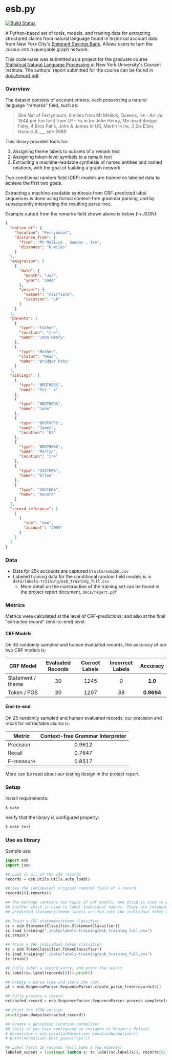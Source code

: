 # esb.py
[![Build Status](https://travis-ci.org/sgbalogh/esb.py.svg?branch=master)](https://travis-ci.org/sgbalogh/esb.py)

A Python-based set of tools, models, and training data for extracting structured claims from natural language found in historical account data from New York City's [Emigrant Savings Bank](https://en.wikipedia.org/wiki/Emigrant_Savings_Bank). Allows users to turn the corpus into a queryable graph network.

This code-base was submitted as a project for the graduate course [Statistical Natural Language Processing](https://cs.nyu.edu/courses/fall17/CSCI-GA.3033-008/) at New York University's Courant Institute. The authors' report submitted for the course can be found in [docs/report.pdf](docs/report.pdf).

### Overview

The dataset consists of account entries, each possessing a natural language "remarks" field, such as:

> She Nat of Ferrymount, 6 miles from Mt Mellick, Queens, Ire - Arr Jul 1844 per Fairfield from LP - Fa in Ire John Henry, Mo dead Bridget Fahy, 4 Bros Pat’k, John & James in US, Martin in Ire, 3 Sis Ellen, Honora & ___ see 3989

This library provides tools for:
1. Assigning theme labels to subsets of a remark text
2. Assigning token-level symbols to a remark text
3. Extracting a machine-readable synthesis of named entities and named relations, with the goal of building a graph network

Two conditional random field (CRF) models are trained on labeled data to achieve the first two goals.

Extracting a machine-readable synthesis from CRF-predicted label sequences is done using formal context-free grammar parsing, and by subsequently interpreting the resulting parse-tree.

Example output from the remarks field shown above is below (in JSON):
```json
{
  "native_of": {
    "location": "Ferrymount",
    "distance_from": {
      "from": "Mt Mellick , Queens , Ire",
      "distance": "6 miles"
    }
  },
  "emigration": [
    {
      "date": {
        "month": "Jul",
        "year": "1844"
      },
      "vessel": {
        "vessel": "Fairfield",
        "location": "LP"
      }
    }
  ],
  "parents": [
    {
      "type": "Father",
      "location": "Ire",
      "name": "John Henry"
    },
    {
      "type": "Mother",
      "status": "Dead",
      "name": "Bridget Fahy"
    }
  ],
  "siblings": [
    {
      "type": "BROTHERS",
      "name": "Pat ' k"
    },
    {
      "type": "BROTHERS",
      "name": "John"
    },
    {
      "type": "BROTHERS",
      "name": "James",
      "location": "US"
    },
    {
      "type": "BROTHERS",
      "name": "Martin",
      "location": "Ire"
    },
    {
      "type": "SISTERS",
      "name": "Ellen"
    },
    {
      "type": "SISTERS",
      "name": "Honora"
    }
  ],
  "record_reference": [
    [
      {
        "see": "see",
        "account": "3989"
      }
    ]
  ]
}
```
### Data

- Data for 25k accounts are captured in `data/esb25k.csv`
- Labeled training data for the conditional random field models is in `data/labels-training/esb_training_full.csv`
  - More detail on the construction of the training set can be found in the project report document, `docs/report.pdf`

### Metrics

Metrics were calculated at the level of CRF-predictions, and also at the final "extracted record" (end-to-end) level.

#### CRF Models

On 30 randomly sampled and human evaluated records, the accuracy of our two CRF models is:

| CRF Model | Evaluated Records | Correct Labels | Incorrect Labels | Accuracy|
| ------------- |:-------------:| :-------------:| :-------------:| :-------------:|
| Statement / theme    | 30 | 1245| 0| **1.0** |
| Token / POS      | 30    | 1207 | 38 | **0.9694**


#### End-to-end

On 25 randomly sampled and human evaluated records, our precision and recall for extractable claims is:

| Metric        | Context-free Grammar Interpreter|
| ------------- |:-------------:|
| Precision    | 0.9612 |
| Recall      | 0.7647 |
| F-measure | 0.8517 |

More can be read about our testing design in the project report.

### Setup

Install requirements:
```bash
$ make
```

Verify that the library is configured properly:
```bash
$ make test
```

### Use as library

Sample use:
```python
import esb
import json

## Load in all of the 25k records
records = esb.Utils.Utils.auto_load()

## See the (unlabeled) original remarks field of a record
records[0].remarks()

## The package contains two types of CRF models; one which is used to predict the general theme of a statement,
## another which is used to label individual tokens. These are intended to be used one after another, and the
## predicted statement/theme labels are fed into the individual token model.

## Train a CRF statement/theme classifier
sc = esb.StatementClassifier.StatementClassifier()
sc.load_training("./data/labels-training/esb_training_full.csv")
sc.train()

## Train a CRF individual-token classifier
tc = esb.TokenClassifier.TokenClassifier()
tc.load_training("./data/labels-training/esb_training_full.csv")
tc.train()

## Fully label a record entry, and print the result
tc.label(sc.label(records[0])).print()

## Create a parse tree and store the root
pt = esb.SequenceParser.SequenceParser.create_parse_tree(records[0])

## Fully process a record
extracted_record = esb.SequenceParser.SequenceParser.process_completely(records[13000],tc,sc)

## Print the JSON version
print(json.dumps(extracted_record))

## Create a geocoding location normalizer
## (only if you have configured an instance of Mapzen's Pelias)
# normalizer = esb.LocationNormalizer.LocationNormalizer()
# print(normalizer.best_guess("nyc"))

## Label first 1k records (will take a few moments)
labeled_subset = list(map( lambda x: tc.label(sc.label(x)), records[0:1000]))
```
